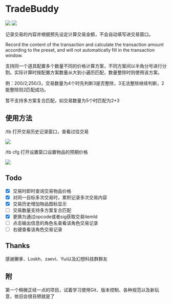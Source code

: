 # TradeBuddy
[![](https://img.shields.io/badge/dynamic/xml?color=success&label=repo%20version&query=%2F%2FProject%2FPropertyGroup%2FVersion&url=https%3A%2F%2Fraw.githubusercontent.com%2Fstatus102%2FTradeBuddy%2Fmaster%2FTradeBuddy%2FTradeBuddy.csproj)](https://github.com/status102/TradeBuddy/raw/master/latest.zip)
[![](https://img.shields.io/github/v/release/status102/TradeBuddy.svg)](https://github.com/status102/TradeBuddy/releases/latest)

记录交易的内容并根据预先设定计算交易金额，不会自动填写进交易窗口。

Record the content of the transaction and calculate the transaction amount according to the preset, and will not automatically fill in the transaction window.

支持同一个道具配置多个数量不同的价格计算方案，不同方案间以半角分号进行分割。实际计算时按配置方案数量从大到小遍历匹配，数量整除时则使用该方案。

例：200/2;250/3，交易数量为4个时先判断3是否整除，3无法整除继续判断，2能整除则2匹配成功。

暂不支持多方案复合匹配，如交易数量为5个时匹配为2+3

## 使用方法

/tb 打开交易历史记录窗口，查看过往交易

![](https://github.com/status102/TradeBuddy/raw/master/Image/History.png)

/tb cfg 打开设置窗口设置物品的预期价格

![](https://github.com/status102/TradeBuddy/raw/master/Image/Setting.png)

## Todo

- [x] 交易时即时查询交易物品价格
- [x] 对同一目标多次交易时，累积记录多次交易内容
- [x] 交易历史增加物品图标显示
- [ ] 交易数量支持多方案复合匹配
- [x] 更换为通过opcode或者sig获取交易itemId
- [ ] 点击输出信息的角色名查看该角色交易记录
- [ ] 右键查看该角色交易记录

## Thanks

感谢獭爹、Loskh、zaevi、Yui以及幻想科技群群友

## 附

第一个稍微正经一点的项目，试着学习使用Git、版本控制、各种规范以及新玩意，依旧会很丑陋就是了
